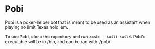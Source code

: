 # Pobi
Pobi is a poker-helper bot that is meant to be used as an assistant when playing no limit Texas hold 'em.

To use Pobi, clone the repository and run `cmake --build build`. Pobi's executable will be in /bin, and
can be ran with ./pobi.
